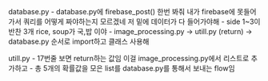 database.py
    - database.py에 firebase_post() 한번 봐줘 내가 firebase에 못들어가서 쿼리를 어떻게 짜야하는지 모르겠네 저 밑에 데이터가 다 들어가야해
    - side 1~3이 반찬 3개 rice, soup가 국,밥 이야 
    - image_processing.py -> utill.py (return) -> database.py 순서로 import하고 클래스 사용해 

utill.py
    - 17번줄 보면 return하는 값임 이걸 image_processing.py에서 리스트로 추가하고 
    - 총 5개의 확률값을 모은 list를 database.py를 통해서 보내는 flow임

